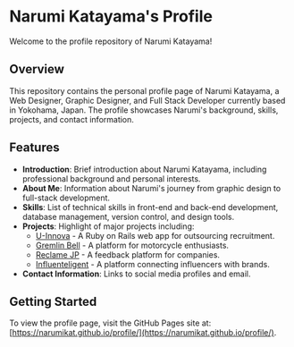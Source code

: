 # Narumi Katayama's Profile

Welcome to the profile repository of Narumi Katayama!

## Overview

This repository contains the personal profile page of Narumi Katayama, a Web Designer, Graphic Designer, and Full Stack Developer currently based in Yokohama, Japan. The profile showcases Narumi's background, skills, projects, and contact information.

## Features

- **Introduction**: Brief introduction about Narumi Katayama, including professional background and personal interests.
- **About Me**: Information about Narumi's journey from graphic design to full-stack development.
- **Skills**: List of technical skills in front-end and back-end development, database management, version control, and design tools.
- **Projects**: Highlight of major projects including:
  - [U-Innova](https://u-innova.herokuapp.com/) - A Ruby on Rails web app for outsourcing recruitment.
  - [Gremlin Bell](https://www.gremlin-bell.bike/) - A platform for motorcycle enthusiasts.
  - [Reclame JP](https://www.reclamejp.com/) - A feedback platform for companies.
  - [Influenteligent](https://influintelligent-844de0f5a8fb.herokuapp.com/) - A platform connecting influencers with brands.
- **Contact Information**: Links to social media profiles and email.

## Getting Started

To view the profile page, visit the GitHub Pages site at: [https://narumikat.github.io/profile/](https://narumikat.github.io/profile/).
